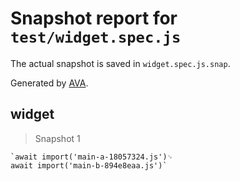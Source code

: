# Snapshot report for `test/widget.spec.js`

The actual snapshot is saved in `widget.spec.js.snap`.

Generated by [AVA](https://avajs.dev).

## widget

> Snapshot 1

    `await import('main-a-18057324.js')␊
    await import('main-b-894e8eaa.js')`
